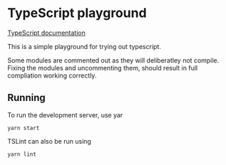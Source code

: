 # TypeScript playground

[TypeScript documentation](https://www.typescriptlang.org/docs/home.html)

This is a simple playground for trying out typescript.

Some modules are commented out as they will deliberatley not compile.
Fixing the modules and uncommenting them, should result in full compliation working correctly.

## Running

To run the development server, use yar

    yarn start

TSLint can also be run using

    yarn lint
